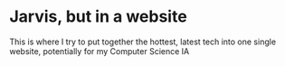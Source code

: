 # Jarvis, but in a website

This is where I try to put together the hottest,
latest tech into one single website, potentially for my Computer Science IA
